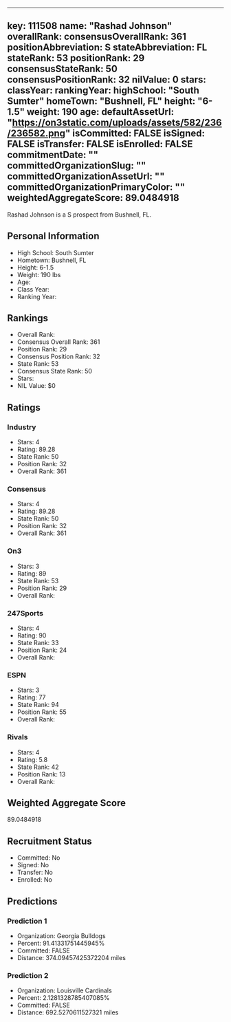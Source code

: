 ---
  key: 111508
  name: "Rashad Johnson"
  overallRank: 
  consensusOverallRank: 361
  positionAbbreviation: S
  stateAbbreviation: FL
  stateRank: 53
  positionRank: 29
  consensusStateRank: 50
  consensusPositionRank: 32
  nilValue: 0
  stars: 
  classYear: 
  rankingYear: 
  highSchool: "South Sumter"
  homeTown: "Bushnell, FL"
  height: "6-1.5"
  weight: 190
  age: 
  defaultAssetUrl: "https://on3static.com/uploads/assets/582/236/236582.png"
  isCommitted: FALSE
  isSigned: FALSE
  isTransfer: FALSE
  isEnrolled: FALSE
  commitmentDate: ""
  committedOrganizationSlug: ""
  committedOrganizationAssetUrl: ""
  committedOrganizationPrimaryColor: ""
  weightedAggregateScore: 89.0484918
  ---
  
  Rashad Johnson is a S prospect from Bushnell, FL.
  
  ## Personal Information
  - High School: South Sumter
  - Hometown: Bushnell, FL
  - Height: 6-1.5
  - Weight: 190 lbs
  - Age: 
  - Class Year: 
  - Ranking Year: 
  
  ## Rankings
  - Overall Rank: 
  - Consensus Overall Rank: 361
  - Position Rank: 29
  - Consensus Position Rank: 32
  - State Rank: 53
  - Consensus State Rank: 50
  - Stars: 
  - NIL Value: $0
  
  ## Ratings
  
  ### Industry
  - Stars: 4
  - Rating: 89.28
  - State Rank: 50
  - Position Rank: 32
  - Overall Rank: 361
  
  ### Consensus
  - Stars: 4
  - Rating: 89.28
  - State Rank: 50
  - Position Rank: 32
  - Overall Rank: 361
  
  ### On3
  - Stars: 3
  - Rating: 89
  - State Rank: 53
  - Position Rank: 29
  - Overall Rank: 
  
  ### 247Sports
  - Stars: 4
  - Rating: 90
  - State Rank: 33
  - Position Rank: 24
  - Overall Rank: 
  
  ### ESPN
  - Stars: 3
  - Rating: 77
  - State Rank: 94
  - Position Rank: 55
  - Overall Rank: 
  
  ### Rivals
  - Stars: 4
  - Rating: 5.8
  - State Rank: 42
  - Position Rank: 13
  - Overall Rank: 
  
  ## Weighted Aggregate Score
  89.0484918
  
  ## Recruitment Status
  - Committed: No
  - Signed: No
  - Transfer: No
  - Enrolled: No
  
  
  
  ## Predictions
  
  ### Prediction 1
  - Organization: Georgia Bulldogs
  - Percent: 91.41331751445945%
  - Committed: FALSE
  - Distance: 374.09457425372204 miles
  
  ### Prediction 2
  - Organization: Louisville Cardinals
  - Percent: 2.1281328785407085%
  - Committed: FALSE
  - Distance: 692.5270611527321 miles
  